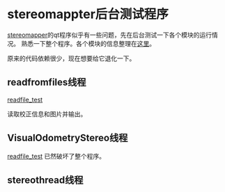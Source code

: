 # stereomappter后台测试程序

[stereomapper](https://github.com/willSapgreen/stereo-vision)的qt程序似乎有一些问题，先在后台测试一下各个模块的运行情况。
熟悉一下整个程序。各个模块的信息整理在[这里](http://mecha-su.cn/2020/02/24/vision-slam-2/)。

原来的代码依赖很少，现在想要给它退化一下。

## readfromfiles线程

[readfile_test](app/readfile_test.cpp)

读取校正信息和图片并输出。

## VisualOdometryStereo线程

[readfile_test](app/visualodometry_test.cpp)
已然破坏了整个程序。

## stereothread线程

